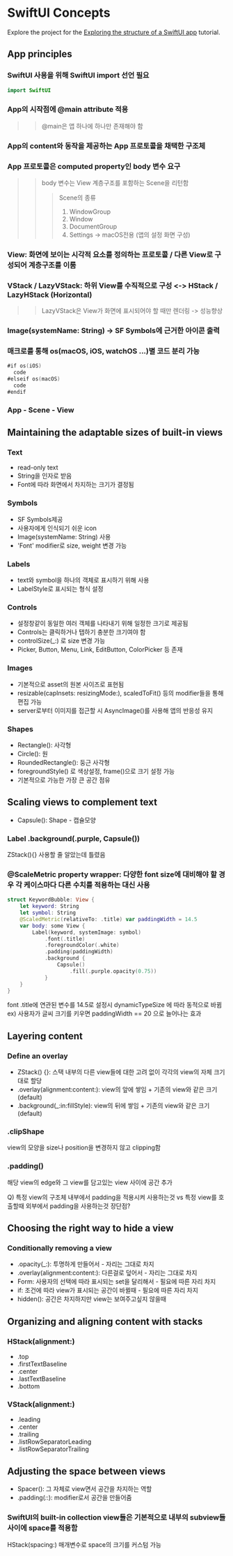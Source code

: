 # SwiftUI Concepts

Explore the project for the [Exploring the structure of a SwiftUI app](https://developer.apple.com/tutorials/swiftui-concepts/exploring-the-structure-of-a-swiftui-app) tutorial.

## App principles

### SwiftUI 사용을 위해 SwiftUI import 선언 필요
```swift
import SwiftUI
```

### App의 시작점에 @main attribute 적용
>> @main은 앱 하나에 하나만 존재해야 함

### App의 content와 동작을 제공하는 App 프로토콜을 채택한 구조체

### App 프로토콜은 computed property인 body 변수 요구
>> body 변수는 View 계층구조를 포함하는 Scene을 리턴함
>>> Scene의 종류
>>> 1. WindowGroup
>>> 2. Window
>>> 3. DocumentGroup
>>> 4. Settings -> macOS전용 (앱의 설정 화면 구성)

### View: 화면에 보이는 시각적 요소를 정의하는 프로토콜 / 다른 View로 구성되어 계층구조를 이룸

### VStack / LazyVStack: 하위 View를 수직적으로 구성 <-> HStack / LazyHStack (Horizontal)
>> LazyVStack은 View가 화면에 표시되어야 할 때만 렌더링 -> 성능향상

### Image(systemName: String) -> SF Symbols에 근거한 아이콘 출력

### 매크로를 통해 os(macOS, iOS, watchOS ...)별 코드 분리 가능
```swift
#if os(iOS)
  code
#elseif os(macOS)
  code
#endif
```

### App - Scene - View

## Maintaining the adaptable sizes of built-in views

### Text
- read-only text
- String을 인자로 받음
- Font에 따라 화면에서 차지하는 크기가 결정됨

### Symbols
- SF Symbols제공
- 사용자에게 인식되기 쉬운 icon
- Image(systemName: String) 사용
- 'Font' modifier로 size, weight 변경 가능

### Labels
- text와 symbol을 하나의 객체로 표시하기 위해 사용
- LabelStyle로 표시되는 형식 설정

### Controls
- 설정창같이 동일한 여러 객체를 나타내기 위해 일정한 크기로 제공됨
- Controls는 클릭하거나 탭하기 충분한 크기여야 함
- controlSize(_:) 로 size 변경 가능
- Picker, Button, Menu, Link, EditButton, ColorPicker 등 존재

### Images
- 기본적으로 asset의 원본 사이즈로 표현됨
- resizable(capInsets: resizingMode:), scaledToFit() 등의 modifier들을 통해 편집 가능
- server로부터 이미지를 접근할 시 AsyncImage()를 사용해 앱의 반응성 유지

### Shapes
- Rectangle(): 사각형
- Circle(): 원
- RoundedRectangle(): 둥근 사각형
- foregroundStyle() 로 색상설정, frame()으로 크기 설정 가능
- 기본적으로 가능한 가장 큰 공간 점유

## Scaling views to complement text

- Capsule(): Shape - 캡슐모양

### Label .background(.purple, Capsule())
ZStack(){} 사용할 줄 알았는데 틀렸음

### @ScaleMetric property wrapper: 다양한 font size에 대비해야 할 경우 각 케이스마다 다른 수치를 적용하는 대신 사용
```swift
struct KeywordBubble: View {
    let keyword: String
    let symbol: String
    @ScaledMetric(relativeTo: .title) var paddingWidth = 14.5
    var body: some View {
        Label(keyword, systemImage: symbol)
            .font(.title)
            .foregroundColor(.white)
            .padding(paddingWidth)
            .background {
                Capsule()
                    .fill(.purple.opacity(0.75))
            }
    }
}
```
font .title에 연관된 변수를 14.5로 설정시 dynamicTypeSize 에 따라 동적으로 바뀜
ex) 사용자가 글씨 크기를 키우면 paddingWidth == 20 으로 늘어나는 효과

## Layering content

### Define an overlay
- ZStack() {}: 스택 내부의 다른 view들에 대한 고려 없이 각각의 view의 자체 크기대로 할당
- .overlay(alignment:content:): view의 앞에 쌓임 + 기존의 view와 같은 크기(default)
- .background(_:in:fillStyle): view의 뒤에 쌓임 + 기존의 view와 같은 크기(default)

### .clipShape
view의 모양을 size나 position을 변경하지 않고 clipping함

### .padding()
해당 view의 edge와 그 view를 담고있는 view 사이에 공간 추가

Q) 특정 view의 구조체 내부에서 padding을 적용시켜 사용하는것 vs 특정 view를 호출할때 외부에서 padding을 사용하는것 장단점?

## Choosing the right way to hide a view

### Conditionally removing a view
- .opacity(_:): 투명하게 만들어서 - 자리는 그대로 차지
- .overlay(alignment:content:): 다른걸로 덮어서 - 자리는 그대로 차지
- Form: 사용자의 선택에 따라 표시되는 set을 달리해서 - 필요에 따른 자리 차지
- if: 조건에 따라 view가 표시되는 공간이 바뀔때 - 필요에 따른 자리 차지
- hidden(): 공간은 차지하지만 view는 보여주고싶지 않을때

## Organizing and aligning content with stacks

### HStack(alignment:)
- .top
- .firstTextBaseline
- .center
- .lastTextBaseline
- .bottom

### VStack(alignment:)
- .leading
- .center
- .trailing
- .listRowSeparatorLeading
- .listRowSeparatorTrailing

## Adjusting the space between views
- Spacer(): 그 자체로 view면서 공간을 차지하는 역할
- .padding(_:_:): modifier로서 공간을 만들어줌

### SwiftUI의 built-in collection view들은 기본적으로 내부의 subview들 사이에 space를 적용함
HStack(spacing:) 매개변수로 space의 크기를 커스텀 가능

